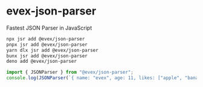 # evex-json-parser
Fastest JSON Parser in JavaScript

```bash
npx jsr add @evex/json-parser
pnpx jsr add @evex/json-parser
yarn dlx jsr add @evex/json-parser
bunx jsr add @evex/json-parser
deno add @evex/json-parser
```

```ts
import { JSONParser } from "@evex/json-parser";
console.log(JSONParser(`{ name: "evex", age: 11, likes: ["apple", "banana"], isMan: true }`));
```